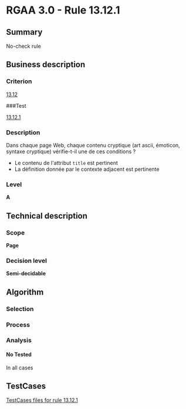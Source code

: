 # RGAA 3.0 -  Rule 13.12.1

## Summary

No-check rule

## Business description

### Criterion

[13.12](http://disic.github.io/rgaa_referentiel_en/RGAA3.0_Criteria_English_version_v1.html#crit-13-12)

###Test

[13.12.1](http://disic.github.io/rgaa_referentiel_en/RGAA3.0_Criteria_English_version_v1.html#test-13-12-1)

### Description

Dans chaque page Web, chaque contenu cryptique (art ascii, &eacute;moticon, syntaxe cryptique) v&eacute;rifie-t-il une de ces conditions ? 
 
 *  Le contenu de l'attribut `title` est pertinent 
 *  La d&eacute;finition donn&eacute;e par le contexte adjacent est pertinente 


### Level

**A**

## Technical description

### Scope

**Page**

### Decision level

**Semi-decidable**

## Algorithm

### Selection

### Process

### Analysis

#### No Tested 

In all cases









##  TestCases 

[TestCases files for rule 13.12.1](https://github.com/Asqatasun/Asqatasun/tree/master/rules/rules-rgaa3.0/src/test/resources/testcases/rgaa30/Rgaa30Rule131201/) 


